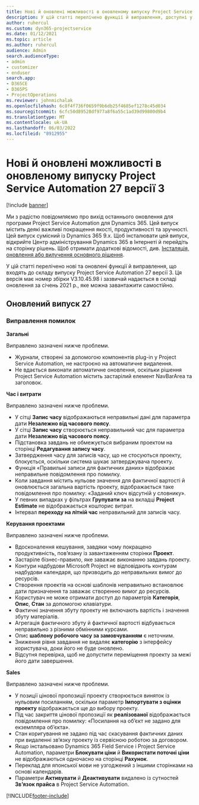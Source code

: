 ```yaml
---
title: Нові й оновлені можливості в оновленому випуску Project Service Automation 27 версії 3
description: У цій статті перелічено функції й виправлення, доступні у випуску Project Service Automation 27, V3.
author: ruhercul
ms.custom: dyn365-projectservice
ms.date: 01/12/2021
ms.topic: article
ms.author: ruhercul
audience: Admin
search.audienceType:
- admin
- customizer
- enduser
search.app:
- D365CE
- D365PS
- ProjectOperations
ms.reviewer: johnmichalak
ms.openlocfilehash: 6c8f4f736f0659f9b6db25f4685ef1278c45d034
ms.sourcegitcommit: 6cfc50d89528df977a8f6a55c1ad39d99800d9b4
ms.translationtype: MT
ms.contentlocale: uk-UA
ms.lasthandoff: 06/03/2022
ms.locfileid: "8912955"
---
```

# <a name="whats-new-or-changed-in-project-service-automation-update-release-27-v3"></a>Нові й оновлені можливості в оновленому випуску Project Service Automation 27 версії 3

[!include [banner](../includes/psa-now-project-operations.md)]

Ми з радістю повідомляємо про вихід останнього оновлення для програми Project Service Automation для Dynamics 365. Цей випуск містить деякі важливі покращення якості, продуктивності та зручності. Цей випуск сумісний із Dynamics 365 9.x. Щоб інсталювати цей випуск, відкрийте Центр адміністрування Dynamics 365 в Інтернеті й перейдіть на сторінку рішень. Щоб отримати додаткові відомості, див. [Інсталяція, оновлення або вилучення основного рішення](/power-platform/admin/install-remove-preferred-solution).

У цій статті перелічено нові та оновлені функції й виправлення, що входять до складу випуску Project Service Automation 27 версії 3. Ця версія має номер збірки V3.10.45.98 і зазвичай надається в складі оновлення за січень 2021 р., яке можна завантажити самостійно.

## <a name="update-release-27"></a>Оновлений випуск 27

### <a name="bug-fixes"></a>Виправлення помилок

**Загальні**

Виправлено зазначені нижче проблеми.

- Журнали, створені за допомогою компонентів plug-in у Project Service Automation, не настроєно на автоматичне видалення.
- Не вдається виконати автоматичне оновлення, оскільки рішення Project Service Automation містить застарілий елемент NavBarArea та заголовок.

**Час і витрати**

Виправлено зазначені нижче проблеми.

- У сітці **Запис часу** відображаються неправильні дані для параметра дати **Незалежно від часового поясу**.
- У сітці **Запис часу** створюється неправильний час для параметра дати **Незалежно від часового поясу**.
- Підстановка завдань не обмежується вибраним проектом на сторінці **Редагування запису часу**.
- Затвердження часу для записів часу, що не стосуються проекту, блокується, оскільки система шукає затверджувача проекту.
- Функція «Правильні записи для фактичних даних» відображає неправильне повідомлення про помилку.
- Коли завдання містить нульове значення для фактичної вартості й оновлюється загальна вартість проекту, відображається таке повідомлення про помилку: «Заданий ключ відсутній у словнику».
- У певних випадках у фільтрах **Групувати за** на вкладці **Project Estimate** не відображається кошторис витрат.
- Інтервал **переходу на літній час** неправильний для записів часу.

**Керування проектами**

Виправлено зазначені нижче проблеми.

- Вдосконалення кешування, завдяки чому покращено продуктивність, пов’язану із завантаженням сторінки **Проект**.
- Застаріле бізнес-правило, яке заважає виконанню завдань проекту.
- Контури надбудови Microsoft Project не відповідають контурам надбудови календаря, що призводить до неправильних вимог до ресурсів.
- Створення проектів на основі шаблонів неправильно встановлює дати призначення та заважає створенню вимог до ресурсів.
- Користувач не може отримати доступ до параметрів **Категорія**, **Опис**, **Стан** за допомогою клавіатури.
- Фактичні значення збуту проекту не включають вартість і значення збуту матеріалів.
- Агрегація фактичного збуту й фактичної вартості відбувається неправильно з різними обмінними курсами.
- Опис **шаблону робочого часу за замовчуванням** є неточним.
- Зниження рівня завдання не видаляє **категорію** з інтерфейсу користувача, доки його не буде оновлено.
- Відсутня перевірка, щоб не допустити переміщення проекту за межі його дати завершення.

**Sales**

Виправлено зазначені нижче проблеми.

- У позиції цінової пропозиції проекту створюється виняток із нульовим посиланням, оскільки параметр **Імпортувати з оцінки проекту** відображається ще до вибору проекту.
- Під час закриття цінової пропозиції як **реалізованої** відображається повідомлення про помилку: «Посилання на об’єкт не задано для екземпляра об’єкта».
- Стан коригування не задано під час скасування фактичних даних при видаленні зв’язку проекту із сервісною роботою за договором.
- Якщо інстальовано Dynamics 365 Field Service і Project Service Automation, параметри **Блокувати ціни** й **Використати поточні ціни** не відображаються одночасно на сторінці **Рахунок**.
- Переклад для японської мови не узгоджений з іншими сторінками на основі календарів.
- Параметри **Активувати** й **Деактивувати** видалено із сутностей **Зв’язок прайса** в Project Service Automation.


[!INCLUDE[footer-include](../includes/footer-banner.md)]
